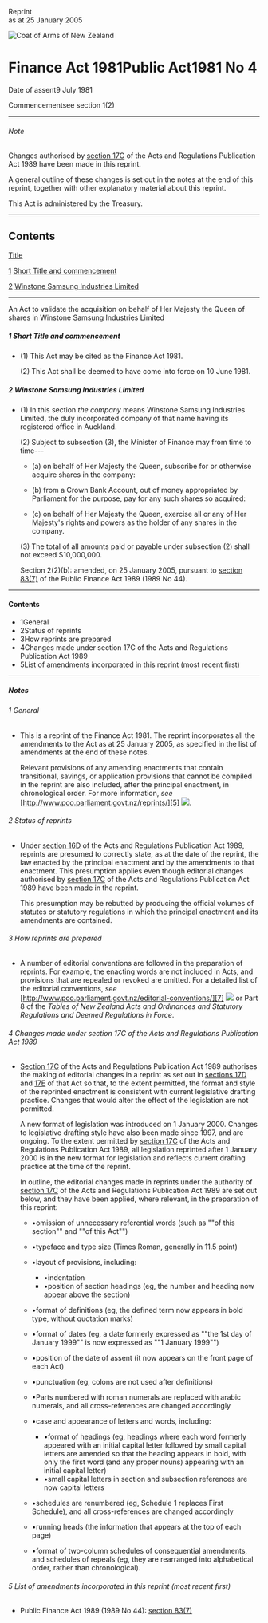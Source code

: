 Reprint  
as at 25 January 2005

![Coat of Arms of New Zealand](/images/leg-crest.jpg)

# Finance Act 1981Public Act1981 No 4

Date of assent9 July 1981

Commencementsee section 1(2)

---

###### Note

Changes authorised by [section 17C][0] of the Acts and Regulations Publication Act 1989 have been made in this reprint.

A general outline of these changes is set out in the notes at the end of this reprint, together with other explanatory material about this reprint.

This Act is administered by the Treasury.

---

## Contents

[Title][1]

[1][2] [Short Title and commencement][2]

[2][3] [Winstone Samsung Industries Limited][3]

---

An Act to validate the acquisition on behalf of Her Majesty the Queen of shares in Winstone Samsung Industries Limited

##### 1 Short Title and commencement
    
*   (1) This Act may be cited as the Finance Act 1981\.
    
    (2) This Act shall be deemed to have come into force on 10 June 1981\.

##### 2 Winstone Samsung Industries Limited
    
*   (1) In this section _the company_ means Winstone Samsung Industries Limited, the duly incorporated company of that name having its registered office in Auckland.
    
    (2) Subject to subsection (3), the Minister of Finance may from time to time---
        
    *   (a) on behalf of Her Majesty the Queen, subscribe for or otherwise acquire shares in the company:
    
    *   (b) from a Crown Bank Account, out of money appropriated by Parliament for the purpose, pay for any such shares so acquired:
    
    *   (c) on behalf of Her Majesty the Queen, exercise all or any of Her Majesty's rights and powers as the holder of any shares in the company.
    
    (3) The total of all amounts paid or payable under subsection (2) shall not exceed $10,000,000\.
    
    Section 2(2)(b): amended, on 25 January 2005, pursuant to [section 83(7)][4] of the Public Finance Act 1989 (1989 No 44).

---

#### Contents
    
*   1General
*   2Status of reprints
*   3How reprints are prepared
*   4Changes made under section 17C of the Acts and Regulations Publication Act 1989
*   5List of amendments incorporated in this reprint (most recent first)

---

##### Notes

###### 1 General
    
*   This is a reprint of the Finance Act 1981\. The reprint incorporates all the amendments to the Act as at 25 January 2005, as specified in the list of amendments at the end of these notes.
    
    Relevant provisions of any amending enactments that contain transitional, savings, or application provisions that cannot be compiled in the reprint are also included, after the principal enactment, in chronological order. For more information, _see_ [http://www.pco.parliament.govt.nz/reprints/][5] ![](/images/external_link.gif).

###### 2 Status of reprints
    
*   Under [section 16D][6] of the Acts and Regulations Publication Act 1989, reprints are presumed to correctly state, as at the date of the reprint, the law enacted by the principal enactment and by the amendments to that enactment. This presumption applies even though editorial changes authorised by [section 17C][0] of the Acts and Regulations Publication Act 1989 have been made in the reprint.
    
    This presumption may be rebutted by producing the official volumes of statutes or statutory regulations in which the principal enactment and its amendments are contained.

###### 3 How reprints are prepared
    
*   A number of editorial conventions are followed in the preparation of reprints. For example, the enacting words are not included in Acts, and provisions that are repealed or revoked are omitted. For a detailed list of the editorial conventions, _see_ [http://www.pco.parliament.govt.nz/editorial-conventions/][7] ![](/images/external_link.gif) or Part 8 of the _Tables of New Zealand Acts and Ordinances and Statutory Regulations and Deemed Regulations in Force_.

###### 4 Changes made under section 17C of the Acts and Regulations Publication Act 1989
    
*   [Section 17C][0] of the Acts and Regulations Publication Act 1989 authorises the making of editorial changes in a reprint as set out in [sections 17D][8] and [17E][9] of that Act so that, to the extent permitted, the format and style of the reprinted enactment is consistent with current legislative drafting practice. Changes that would alter the effect of the legislation are not permitted.
    
    A new format of legislation was introduced on 1 January 2000\. Changes to legislative drafting style have also been made since 1997, and are ongoing. To the extent permitted by [section 17C][0] of the Acts and Regulations Publication Act 1989, all legislation reprinted after 1 January 2000 is in the new format for legislation and reflects current drafting practice at the time of the reprint.
    
    In outline, the editorial changes made in reprints under the authority of [section 17C][0] of the Acts and Regulations Publication Act 1989 are set out below, and they have been applied, where relevant, in the preparation of this reprint:
        
    *   •omission of unnecessary referential words (such as ""of this section"" and ""of this Act"")
    *   •typeface and type size (Times Roman, generally in 11.5 point)
    *   •layout of provisions, including:
            
        *   •indentation
        *   •position of section headings (eg, the number and heading now appear above the section)
        
    *   •format of definitions (eg, the defined term now appears in bold type, without quotation marks)
    *   •format of dates (eg, a date formerly expressed as ""the 1st day of January 1999"" is now expressed as ""1 January 1999"")
    *   •position of the date of assent (it now appears on the front page of each Act)
    *   •punctuation (eg, colons are not used after definitions)
    *   •Parts numbered with roman numerals are replaced with arabic numerals, and all cross-references are changed accordingly
    *   •case and appearance of letters and words, including:
            
        *   •format of headings (eg, headings where each word formerly appeared with an initial capital letter followed by small capital letters are amended so that the heading appears in bold, with only the first word (and any proper nouns) appearing with an initial capital letter)
        *   •small capital letters in section and subsection references are now capital letters
        
    *   •schedules are renumbered (eg, Schedule 1 replaces First Schedule), and all cross-references are changed accordingly
    *   •running heads (the information that appears at the top of each page)
    *   •format of two-column schedules of consequential amendments, and schedules of repeals (eg, they are rearranged into alphabetical order, rather than chronological).
    
    

###### 5 List of amendments incorporated in this reprint (most recent first)
    
*   Public Finance Act 1989 (1989 No 44): [section 83(7)][4]



[0]: http://www.legislation.govt.nz/act/public/1981/0004/latest/link.aspx?id=DLM195466
[1]: http://www.legislation.govt.nz/act/public/1981/0004/latest/whole.html#DLM43576
[2]: http://www.legislation.govt.nz/act/public/1981/0004/latest/whole.html#DLM43578
[3]: http://www.legislation.govt.nz/act/public/1981/0004/latest/whole.html#DLM43579
[4]: http://www.legislation.govt.nz/act/public/1981/0004/latest/link.aspx?id=DLM163167
[5]: http://www.pco.parliament.govt.nz/reprints/
[6]: http://www.legislation.govt.nz/act/public/1981/0004/latest/link.aspx?id=DLM195439
[7]: http://www.pco.parliament.govt.nz/editorial-conventions/
[8]: http://www.legislation.govt.nz/act/public/1981/0004/latest/link.aspx?id=DLM195468
[9]: http://www.legislation.govt.nz/act/public/1981/0004/latest/link.aspx?id=DLM195470